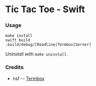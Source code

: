 # Tic Tac Toe - Swift


### Usage

```
make install
swift build
.build/debug/[Readline|Termbox|Server]
```

_Uninstall with `make uninstall`._


### Credits

 - nsf -- [Termbox](https://github.com/nsf/termbox)

